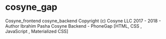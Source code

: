 # cosyne_gap
Cosyne_frontend
cosyne_backend Copyright (c) Cosyne LLC 2017 - 2018 - Author Ibrahim Pasha Cosyne Backend - PhoneGap [HTML, CSS , JavaScript , Materialized CSS]



